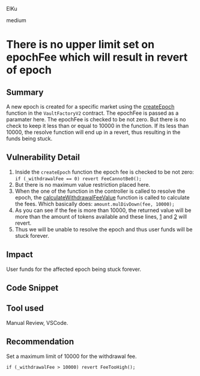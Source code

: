 ElKu

medium

# There is no upper limit set on epochFee which will result in revert of epoch

## Summary

A new epoch is created for a specific market using the [createEpoch](https://github.com/sherlock-audit/2023-03-Y2K/blob/main/Earthquake/src/v2/VaultFactoryV2.sol#L137) function in the `VaultFactoryV2` contract. The epochFee is passed as a paramater here. The epochFee is checked to be not zero. But there is no check to keep it less than or equal to 10000 in the function. If its less than 10000, the resolve function will end up in a revert, thus resulting in the funds being stuck. 

## Vulnerability Detail

1. Inside the `createEpoch` function the epoch fee is checked to be not zero:
      `if (_withdrawalFee == 0) revert FeeCannotBe0();`
2. But there is no maximum value restriction placed here. 
3. When the one of the function in the controller is called to resolve the epoch, the [calculateWithdrawalFeeValue]() function is called to calculate the fees. Which basically does: 
`amount.mulDivDown(fee, 10000);`
4. As you can see if the fee is more than 10000, the returned value will be more than the amount of tokens available and these lines, [1](https://github.com/sherlock-audit/2023-03-Y2K/blob/main/Earthquake/src/v2/Controllers/ControllerPeggedAssetV2.sol#L106-L107) and [2](https://github.com/sherlock-audit/2023-03-Y2K/blob/main/Earthquake/src/v2/Controllers/ControllerPeggedAssetV2.sol#L177) will revert. 
5. Thus we will be unable to resolve the epoch and thus user funds will be stuck forever. 

## Impact

User funds for the affected epoch being stuck forever. 

## Code Snippet


## Tool used

Manual Review, VSCode.

## Recommendation

Set a maximum limit of 10000 for the withdrawal fee.

`if (_withdrawalFee > 10000) revert FeeTooHigh();`